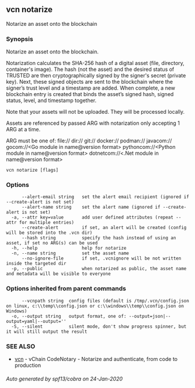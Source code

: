 ## vcn notarize

Notarize an asset onto the blockchain

### Synopsis


Notarize an asset onto the blockchain.

Notarization calculates the SHA-256 hash of a digital asset
(file, directory, container's image).
The hash (not the asset) and the desired status of TRUSTED are then
cryptographically signed by the signer's secret (private key).
Next, these signed objects are sent to the blockchain where the signer’s
trust level and a timestamp are added.
When complete, a new blockchain entry is created that binds the asset’s
signed hash, signed status, level, and timestamp together.

Note that your assets will not be uploaded. They will be processed locally.

Assets are referenced by passed ARG with notarization only accepting
1 ARG at a time.

ARG must be one of:
  <file>
  file://<file>
  dir://<directory>
  git://<repository>
  docker://<image>
  podman://<image>
  javacom://<java maven jar or pom.xml>
  gocom://<Go module in name@version format>
  pythoncom://<Python module in name@version format>
  dotnetcom://<.Net module in name@version format>

```
vcn notarize [flags]
```

### Options

```
      --alert-email string   set the alert email recipient (ignored if --create-alert is not set)
      --alert-name string    set the alert name (ignored if --create-alert is not set)
  -a, --attr key=value       add user defined attributes (repeat --attr for multiple entries)
      --create-alert         if set, an alert will be created (config will be stored into the .vcn dir)
      --hash string          specify the hash instead of using an asset, if set no ARG(s) can be used
  -h, --help                 help for notarize
  -n, --name string          set the asset name
      --no-ignore-file       if set, .vcnignore will be not written inside the targeted dir
  -p, --public               when notarized as public, the asset name and metadata will be visible to everyone
```

### Options inherited from parent commands

```
      --vcnpath string  config files (default is /tmp/.vcn/config.json on linux, c:\\temp\\config.json or c:\\windows\\temp\\config.json on Windows)
  -o, --output string   output format, one of: --output=json|--output=yaml|--output=''
  -S, --silent          silent mode, don't show progress spinner, but it will still output the result
```

### SEE ALSO

* [vcn](vcn.md)	 - vChain CodeNotary - Notarize and authenticate, from code to production

###### Auto generated by spf13/cobra on 24-Jan-2020
